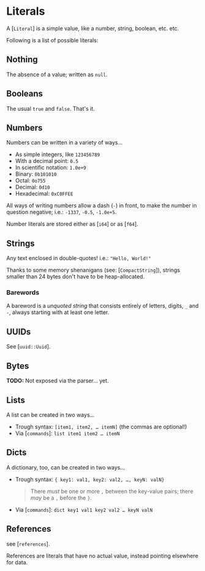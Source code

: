 # Literals

A [`Literal`] is a simple value, like a number, string, boolean, etc. etc.

Following is a list of possible literals:

## Nothing
The absence of a value; written as `null`.

## Booleans
The usual `true` and `false`. That's it.

## Numbers
Numbers can be written in a variety of ways...

- As simple integers, like `123456789`
- With a decimal point: `0.5`
- In scientific notation: `1.0e+9`
- Binary:  `0b101010`
- Octal:   `0o755`
- Decimal: `0d10`
- Hexadecimal: `0xC0FFEE`

All ways of writing numbers allow a dash (`-`) in front,
to make the number in question negative;
i.e.: `-1337`, `-0.5`, `-1.0e+5`.

Number literals are stored either as [`i64`] or as [`f64`].

## Strings
Any text enclosed in double-quotes! i.e.: `"Hello, World!"`

Thanks to some memory shenanigans (see: [`CompactString`]), strings smaller than 24 bytes don't have to be heap-allocated.

### Barewords
A bareword is a *unquoted string* that consists entirely of letters,
digits, `_` and `-`, always starting with at least one letter.

## UUIDs
See [`uuid::Uuid`].

## Bytes
**TODO:** Not exposed via the parser... yet.

## Lists
A list can be created in two ways...

- Trough syntax: `[item1, item2, … itemN]` (the commas are optional!)
- Via [`commands`]: `list item1 item2 … itemN`

## Dicts
A dictionary, too, can be created in two ways...

- Trough syntax: `{ key1: val1, key2: val2, …, keyN: valN}`
  > There *must* be one or more `,` between the key-value pairs;
  > there *may* be a `,` before the `}`.
- Via [`commands`]: `dict key1 val1 key2 val2 … keyN valN`

## References
see [`references`].

References are literals that have no actual value, instead pointing elsewhere for data.
